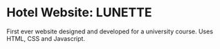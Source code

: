 # Hotel Website: LUNETTE

First ever website designed and developed for a university course. Uses HTML, CSS and Javascript.